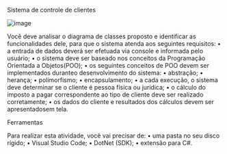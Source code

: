 Sistema de controle de clientes

![image](https://github.com/lucasapt/CodBackSENAI/assets/94875843/fef15f0b-b8d8-4095-a9f7-3e34a79777b9)

Você deve analisar o diagrama de classes proposto e identificar as funcionalidades dele, para que o sistema atenda aos seguintes requisitos:
• a entrada de dados deverá ser efetuada via console e informada pelo usuário;
• o sistema deve ser baseado nos conceitos da Programação Orientada a Objetos(POO);
• os seguintes conceitos de POO devem ser implementados duranteo desenvolvimento do sistema:
• abstração;
• herança;
• polimorfismo;
• encapsulamento;
• a cada execução, o sistema deve determinar se o cliente é pessoa física ou jurídica;
• o cálculo do imposto a pagar correspondente ao tipo de cliente deve ser realizado corretamente;
• os dados do cliente e resultados dos cálculos devem ser apresentadosem tela.

Ferramentas

Para realizar esta atividade, você vai precisar de:
• uma pasta no seu disco rígido;
• Visual Studio Code;
• DotNet (SDK);
• extensão para C#.
